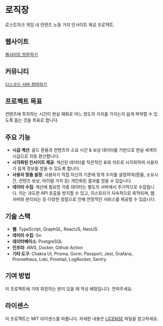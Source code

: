 # 로직장

로스트아크 게임 내 컨텐츠 노동 가치 인사이트 제공 프로젝트.

## 웹사이트

[웹사이트 방문하기](https://loa-work.info)

## 커뮤니티

[디스코드 서버 참여하기](https://discord.gg/kZApcdSEJ4)

## 프로젝트 목표

컨텐츠에 투자하는 시간이 현실 재화로 어느 정도의 가치를 가지는지 쉽게 파악할 수 있도록 돕는 것을 목표로 합니다.

## 주요 기능

- **시급 계산**: 골드 환율과 컨텐츠의 소요 시간 & 보상 데이터를 기반으로 현실 세계의 시급으로 자동 환산합니다.
- **시각화된 인사이트 제공**: 계산된 데이터를 직관적인 표와 차트로 시각화하여 사용자가 쉽게 정보를 얻을 수 있도록 합니다.
- **사용자 맞춤 설정**: 사용자가 직접 자신의 기준에 맞게 수치를 설정하여(환율, 소요시간, 컨텐츠 보상, 아이템 가치 등) 개인화된 결과를 얻을 수 있습니다.
- **데이터 수집**: 계산에 필요한 각종 데이터는 별도의 서버에서 주기적으로 수집됩니다. 이는 과도한 API 호출을 방지할 수 있고, 히스토리가 지속적으로 축적되며, 웹 서버와 분리되는 등 다양한 장점으로 인해 안정적인 서비스를 제공할 수 있습니다.

## 기술 스택

- **웹**: TypeScript, GraphQL, ReactJS, NestJS
- **데이터 수집**: Go
- **데이터베이스**: PostgreSQL
- **인프라**: AWS, Docker, Github Action
- **기타 도구**: Chakra UI, Prisma, Gorm, Passport, Jest, Grafana, Prometheus, Loki, Promtail, LogRocket, Sentry

## 기여 방법

이 프로젝트에 기여 희망하는 분이 있을 때 작성 예정입니다. 연락주세요.

## 라이센스

이 프로젝트는 MIT 라이센스를 따릅니다. 자세한 내용은 [LICENSE](LICENSE) 파일을 참고하세요.
